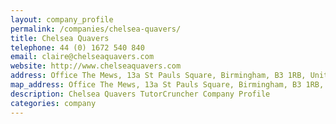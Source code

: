 ```yaml
---
layout: company_profile
permalink: /companies/chelsea-quavers/
title: Chelsea Quavers
telephone: 44 (0) 1672 540 840
email: claire@chelseaquavers.com
website: http://www.chelseaquavers.com
address: Office The Mews, 13a St Pauls Square, Birmingham, B3 1RB, United Kingdom
map_address: Office The Mews, 13a St Pauls Square, Birmingham, B3 1RB, United Kingdom
description: Chelsea Quavers TutorCruncher Company Profile
categories: company
---
```


